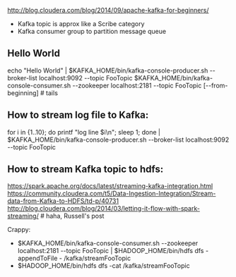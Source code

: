 http://blog.cloudera.com/blog/2014/09/apache-kafka-for-beginners/

* Kafka topic is approx like a Scribe category
* Kafka consumer group to partition message queue

Hello World
---

echo "Hello World" | $KAFKA_HOME/bin/kafka-console-producer.sh --broker-list localhost:9092 --topic FooTopic
$KAFKA_HOME/bin/kafka-console-consumer.sh --zookeeper localhost:2181 --topic FooTopic [--from-beginning]  # tails

How to stream log file to Kafka:
---

for i in {1..10}; do printf "log line $i\n"; sleep 1; done | $KAFKA_HOME/bin/kafka-console-producer.sh --broker-list localhost:9092 --topic FooTopic

How to stream Kafka topic to hdfs:
---

https://spark.apache.org/docs/latest/streaming-kafka-integration.html
https://community.cloudera.com/t5/Data-Ingestion-Integration/Stream-data-from-Kafka-to-HDFS/td-p/40731
http://blog.cloudera.com/blog/2014/03/letting-it-flow-with-spark-streaming/ # haha, Russell's post

Crappy:
* $KAFKA_HOME/bin/kafka-console-consumer.sh --zookeeper localhost:2181 --topic FooTopic | $HADOOP_HOME/bin/hdfs dfs -appendToFile - /kafka/streamFooTopic
* $HADOOP_HOME/bin/hdfs dfs -cat /kafka/streamFooTopic

